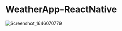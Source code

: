 # WeatherApp-ReactNative
![Screenshot_1646070779](https://user-images.githubusercontent.com/49566840/156033345-81cb9313-df55-4203-bd5b-a74c3bc92786.png)
